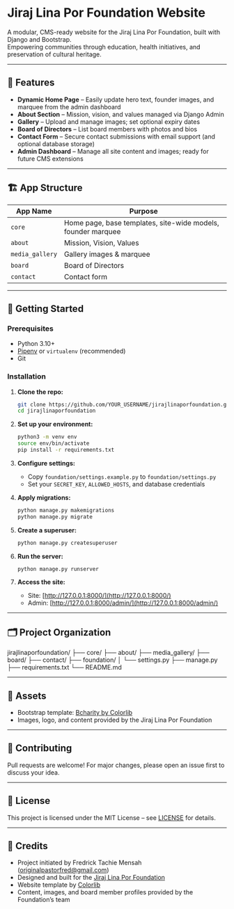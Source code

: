 # Jiraj Lina Por Foundation Website

A modular, CMS-ready website for the Jiraj Lina Por Foundation, built with Django and Bootstrap.  
Empowering communities through education, health initiatives, and preservation of cultural heritage.

---

## 🌟 Features

- **Dynamic Home Page** – Easily update hero text, founder images, and marquee from the admin dashboard
- **About Section** – Mission, vision, and values managed via Django Admin
- **Gallery** – Upload and manage images; set optional expiry dates
- **Board of Directors** – List board members with photos and bios
- **Contact Form** – Secure contact submissions with email support (and optional database storage)
- **Admin Dashboard** – Manage all site content and images; ready for future CMS extensions

---

## 🏗 App Structure

| App Name         | Purpose                                   |
|------------------|-------------------------------------------|
| `core`           | Home page, base templates, site-wide models, founder marquee |
| `about`          | Mission, Vision, Values                   |
| `media_gallery`  | Gallery images & marquee                  |
| `board`          | Board of Directors                        |
| `contact`        | Contact form                              |

---

## 🚀 Getting Started

### Prerequisites

- Python 3.10+
- [Pipenv](https://pipenv.pypa.io/en/latest/) or `virtualenv` (recommended)
- Git

### Installation

1. **Clone the repo:**
    ```bash
    git clone https://github.com/YOUR_USERNAME/jirajlinaporfoundation.git
    cd jirajlinaporfoundation
    ```

2. **Set up your environment:**
    ```bash
    python3 -m venv env
    source env/bin/activate
    pip install -r requirements.txt
    ```

3. **Configure settings:**
    - Copy `foundation/settings.example.py` to `foundation/settings.py`
    - Set your `SECRET_KEY`, `ALLOWED_HOSTS`, and database credentials

4. **Apply migrations:**
    ```bash
    python manage.py makemigrations
    python manage.py migrate
    ```

5. **Create a superuser:**
    ```bash
    python manage.py createsuperuser
    ```

6. **Run the server:**
    ```bash
    python manage.py runserver
    ```

7. **Access the site:**
    - Site: [http://127.0.0.1:8000/](http://127.0.0.1:8000/)
    - Admin: [http://127.0.0.1:8000/admin/](http://127.0.0.1:8000/admin/)

---

## 🗂 Project Organization

jirajlinaporfoundation/
├── core/
├── about/
├── media_gallery/
├── board/
├── contact/
├── foundation/
│ └── settings.py
├── manage.py
├── requirements.txt
└── README.md


---

## 📸 Assets

- Bootstrap template: [Bcharity by Colorlib](https://colorlib.com/wp/template/bcharity/)
- Images, logo, and content provided by the Jiraj Lina Por Foundation

---

## 🤝 Contributing

Pull requests are welcome! For major changes, please open an issue first to discuss your idea.

---

## 📜 License

This project is licensed under the MIT License – see [LICENSE](LICENSE) for details.

---

## 🙏 Credits

- Project initiated by Fredrick Tachie Mensah (originalpastorfred@gmail.com)
- Designed and built for the [Jiraj Lina Por Foundation](http://jirajlinaporfoundation.org)
- Website template by [Colorlib](https://colorlib.com/)
- Content, images, and board member profiles provided by the Foundation’s team
